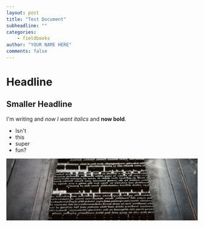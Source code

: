 ```yaml
---
layout: post
title: "Test Document"
subheadline: ""
categories:
    - fieldbooks
author: "YOUR NAME HERE"
comments: false
---
```


# Headline

## Smaller Headline

I'm writing and _now I want italics_ and **now bold**.

+ Isn't
+ this
+ super 
+ fun?

![Image of Type](images/8155665827_08680a7ca1_o.jpg)
